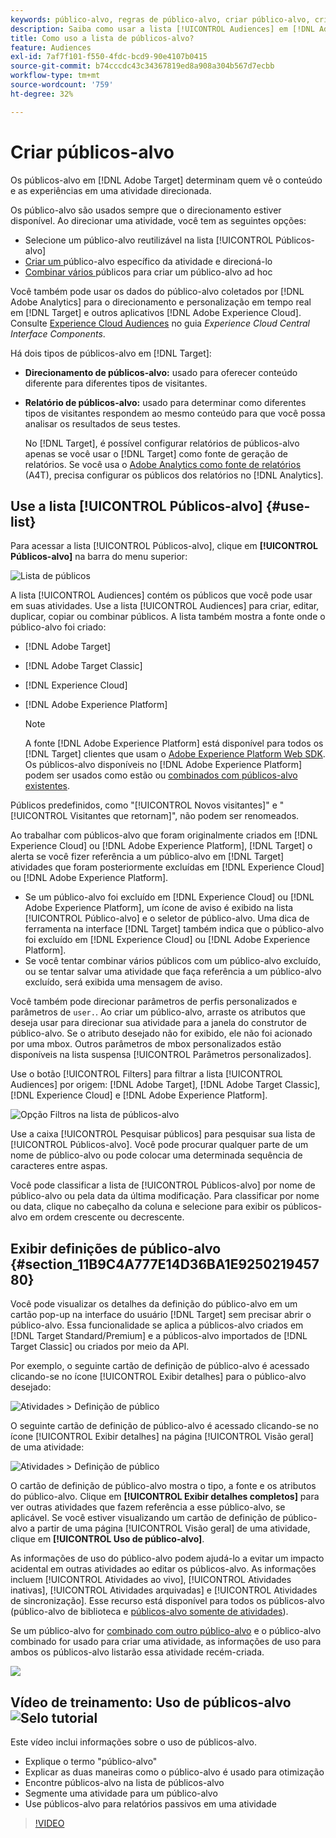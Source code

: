 ```yaml
---
keywords: público-alvo, regras de público-alvo, criar público-alvo, criação de público-alvo, direcionamento de público-alvo, geração de relatório de público-alvo, relatar público-alvo, segmento, parâmetros de perfil personalizado, definição de público-alvo, lista de público-alvo
description: Saiba como usar a lista [!UICONTROL Audiences] em [!DNL Adobe Target].
title: Como uso a lista de públicos-alvo?
feature: Audiences
exl-id: 7af7f101-f550-4fdc-bcd9-90e4107b0415
source-git-commit: b74cccdc43c34367819ed8a908a304b567d7ecbb
workflow-type: tm+mt
source-wordcount: '759'
ht-degree: 32%

---
```


# Criar públicos-alvo

Os públicos-alvo em [!DNL Adobe Target] determinam quem vê o conteúdo e as experiências em uma atividade direcionada.

Os público-alvo são usados sempre que o direcionamento estiver disponível. Ao direcionar uma atividade, você tem as seguintes opções:

* Selecione um público-alvo reutilizável na lista [!UICONTROL Públicos-alvo]
* [Criar um ](/help/c-target/creating-activity-only-audience.md) público-alvo específico da atividade e direcioná-lo
* [Combinar vários ](/help/c-target/combining-multiple-audiences.md#concept_A7386F1EA4394BD2AB72399C225981E5) públicos para criar um público-alvo ad hoc

Você também pode usar os dados do público-alvo coletados por [!DNL Adobe Analytics] para o direcionamento e personalização em tempo real em [!DNL Target] e outros aplicativos [!DNL Adobe Experience Cloud]. Consulte [Experience Cloud Audiences](https://experienceleague.adobe.com/docs/core-services/interface/audiences/audience-library.html?lang=pt-BR) no guia *Experience Cloud Central Interface Components*.

Há dois tipos de públicos-alvo em [!DNL Target]:

* **Direcionamento de públicos-alvo:** usado para oferecer conteúdo diferente para diferentes tipos de visitantes.
* **Relatório de públicos-alvo:** usado para determinar como diferentes tipos de visitantes respondem ao mesmo conteúdo para que você possa analisar os resultados de seus testes.

   No [!DNL Target], é possível configurar relatórios de públicos-alvo apenas se você usar o [!DNL Target] como fonte de geração de relatórios. Se você usa o [ Adobe Analytics como fonte de relatórios](/help/c-integrating-target-with-mac/a4t/a4t.md) (A4T), precisa configurar os públicos dos relatórios no [!DNL Analytics].

## Use a lista [!UICONTROL Públicos-alvo] {#use-list}

Para acessar a lista [!UICONTROL Públicos-alvo], clique em **[!UICONTROL Públicos-alvo]** na barra do menu superior:

![Lista de públicos](assets/audiences_list.png)

A lista [!UICONTROL Audiences] contém os públicos que você pode usar em suas atividades. Use a lista [!UICONTROL Audiences] para criar, editar, duplicar, copiar ou combinar públicos. A lista também mostra a fonte onde o público-alvo foi criado:

* [!DNL Adobe Target]
* [!DNL Adobe Target Classic]
* [!DNL Experience Cloud]
* [!DNL Adobe Experience Platform]

   >[!NOTE]
   >
   >A fonte [!DNL Adobe Experience Platform] está disponível para todos os [!DNL Target] clientes que usam o [Adobe Experience Platform Web SDK](/help/c-implementing-target/c-implementing-target-for-client-side-web/aep-web-sdk.md). Os públicos-alvo disponíveis no [!DNL Adobe Experience Platform] podem ser usados como estão ou [combinados com públicos-alvo existentes](/help/c-target/combining-multiple-audiences.md).

Públicos predefinidos, como &quot;[!UICONTROL Novos visitantes]&quot; e &quot;[!UICONTROL Visitantes que retornam]&quot;, não podem ser renomeados.

Ao trabalhar com públicos-alvo que foram originalmente criados em [!DNL Experience Cloud] ou [!DNL Adobe Experience Platform], [!DNL Target] o alerta se você fizer referência a um público-alvo em [!DNL Target] atividades que foram posteriormente excluídas em [!DNL Experience Cloud] ou [!DNL Adobe Experience Platform].

* Se um público-alvo foi excluído em [!DNL Experience Cloud] ou [!DNL Adobe Experience Platform], um ícone de aviso é exibido na lista [!UICONTROL Público-alvo] e o seletor de público-alvo. Uma dica de ferramenta na interface [!DNL Target] também indica que o público-alvo foi excluído em [!DNL Experience Cloud] ou [!DNL Adobe Experience Platform].
* Se você tentar combinar vários públicos com um público-alvo excluído, ou se tentar salvar uma atividade que faça referência a um público-alvo excluído, será exibida uma mensagem de aviso.

Você também pode direcionar parâmetros de perfis personalizados e parâmetros de `user.`. Ao criar um público-alvo, arraste os atributos que deseja usar para direcionar sua atividade para a janela do construtor de público-alvo. Se o atributo desejado não for exibido, ele não foi acionado por uma mbox. Outros parâmetros de mbox personalizados estão disponíveis na lista suspensa [!UICONTROL Parâmetros personalizados].

Use o botão [!UICONTROL Filters] para filtrar a lista [!UICONTROL Audiences] por origem: [!DNL Adobe Target], [!DNL Adobe Target Classic], [!DNL Experience Cloud] e [!DNL Adobe Experience Platform].

![Opção Filtros na   lista de públicos-alvo](assets/filters.png)

Use a caixa [!UICONTROL Pesquisar públicos] para pesquisar sua lista de [!UICONTROL Públicos-alvo]. Você pode procurar qualquer parte de um nome de público-alvo ou pode colocar uma determinada sequência de caracteres entre aspas.

Você pode classificar a lista de [!UICONTROL Públicos-alvo] por nome de público-alvo ou pela data da última modificação. Para classificar por nome ou data, clique no cabeçalho da coluna e selecione para exibir os públicos-alvo em ordem crescente ou decrescente.

## Exibir definições de público-alvo {#section_11B9C4A777E14D36BA1E925021945780}

Você pode visualizar os detalhes da definição do público-alvo em um cartão pop-up na interface do usuário [!DNL Target] sem precisar abrir o público-alvo. Essa funcionalidade se aplica a públicos-alvo criados em [!DNL Target Standard/Premium] e a públicos-alvo importados de [!DNL Target Classic] ou criados por meio da API.

Por exemplo, o seguinte cartão de definição de público-alvo é acessado clicando-se no ícone [!UICONTROL Exibir detalhes] para o público-alvo desejado:

![Atividades > Definição de público](assets/audience_definition_list.png)

O seguinte cartão de definição de público-alvo é acessado clicando-se no ícone [!UICONTROL Exibir detalhes] na página [!UICONTROL Visão geral] de uma atividade:

![Atividades > Definição de público](assets/view-details-activity-overview.png)

O cartão de definição de público-alvo mostra o tipo, a fonte e os atributos do público-alvo. Clique em **[!UICONTROL Exibir detalhes completos]** para ver outras atividades que fazem referência a esse público-alvo, se aplicável. Se você estiver visualizando um cartão de definição de público-alvo a partir de uma página [!UICONTROL Visão geral] de uma atividade, clique em **[!UICONTROL Uso de público-alvo]**.

As informações de uso do público-alvo podem ajudá-lo a evitar um impacto acidental em outras atividades ao editar os públicos-alvo. As informações incluem [!UICONTROL Atividades ao vivo], [!UICONTROL Atividades inativas], [!UICONTROL Atividades arquivadas] e [!UICONTROL Atividades de sincronização]. Esse recurso está disponível para todos os públicos-alvo (público-alvo de biblioteca e  [públicos-alvo somente de atividades](/help/c-target/creating-activity-only-audience.md#concept_A6BADCF530ED4AE1852E677FEBE68483)).

Se um público-alvo for [combinado com outro público-alvo](/help/c-target/combining-multiple-audiences.md) e o público-alvo combinado for usado para criar uma atividade, as informações de uso para ambos os públicos-alvo listarão essa atividade recém-criada.

![](assets/audience_definition_list_usage.png)

<!--The following audience definition card is for an audience imported from the Adobe Experience Cloud. In this instance, the audience was imported from Adobe Audience Manager (AAM).

![Usage tab on Audience Definition card](assets/audience_definition_mc.png)

The following details are available for these imported audience types:

| Audience Type | Details |
|--- |--- |
|Mobile audience|Marketing Name, Vendor, and Model.<br>The `matches | does not match` operator displays instead of `equals | does not equal`<br>![Imported Mobile Audience](/help/c-target/c-audiences/assets/imported_mobile_audience.png).|
|Visitor-behavior audience|**user.categoryAffinity:** `categoryAffinity` with `FAVORITE` parameter.<br>![Imported Category Affinity](/help/c-target/c-audiences/assets/imported_category_affinity.png)<br>**Monitoring:** Monitoring service equals true.<br>**No Monitoring Service:** Monitoring service equals false.<br>![Imported Monitoring](/help/c-target/c-audiences/assets/imported_monitoring.png)|
|Audiences using the NOT operator|**Single Rule:** Target displays the audience in the format `[All Visitor AND [NOT [rule]`. Single NOT rule displays with AND with `AllVisitor` audience.<br>![Imported Not Audience](/help/c-target/c-audiences/assets/imported_not_audience.png)|

Keep the following points in mind as you work with imported audiences:

* Expression target audiences are no longer supported in Target Standard/Premium. 
* Target Standard/Premium does not support some deprecated audiences or has improved operators for ease of use. Because of this, the definition of an imported audience, although working as per definition, does not mean that same is now available for creation in the Standard/Premium interface. For example, Social Audiences are visible with their rules but Target Standard/Premium does not allow social audiences to be created.-->

## Vídeo de treinamento: Uso de públicos-alvo ![Selo tutorial](/help/assets/tutorial.png)

Este vídeo inclui informações sobre o uso de públicos-alvo.

* Explique o termo &quot;público-alvo&quot;
* Explicar as duas maneiras como o público-alvo é usado para otimização
* Encontre públicos-alvo na lista de públicos-alvo
* Segmente uma atividade para um público-alvo
* Use públicos-alvo para relatórios passivos em uma atividade

>[!VIDEO](https://video.tv.adobe.com/v/17398)
